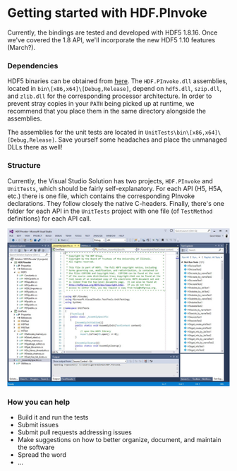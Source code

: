 # Getting started with HDF.PInvoke

Currently, the bindings are tested and developed with HDF5 1.8.16. Once we've covered the 1.8 API, we'll incorporate the new HDF5 1.10 features (March?).

### Dependencies

HDF5 binaries can be obtained from [here](https://www.hdfgroup.org/HDF5/release/obtain5.html). The ``HDF.PInvoke.dll`` assemblies, located in ``bin\[x86,x64]\[Debug,Release]``, depend on ``hdf5.dll``, ``szip.dll``, and ``zlib.dll`` for the corresponding processor architecture. In order to prevent stray copies in your ``PATH`` being picked up at runtime, we recommend that you place them in the same directory alongside the assemblies.

The assemblies for the unit tests are located in ``UnitTests\bin\[x86,x64]\[Debug,Release]``. Save yourself some headaches and place the unmanaged DLLs there as well!

### Structure

Currently, the Visual Studio Solution has two projects, ``HDF.PInvoke`` and ``UnitTests``, which should be fairly self-explanatory. For each API (H5, H5A, etc.) there is one file, which contains the corresponding PInvoke declarations. They follow closely the native C-headers. Finally, there's one folder for each API in the ``UnitTests`` project with one file (of ``TestMethod`` definitions) for each API call.

![Visual Studio Solution](/images/HDF.PInvoke.jpg)

### How you can help

* Build it and run the tests
* Submit issues
* Submit pull requests addressing issues
* Make suggestions on how to better organize, document, and maintain the software
* Spread the word
* ...
